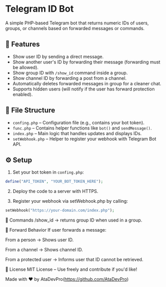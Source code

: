 # Telegram ID Bot

A simple PHP-based Telegram bot that returns numeric IDs of users, groups, or channels based on forwarded messages or commands.

## 🧠 Features

- Show user ID by sending a direct message.
- Show another user's ID by forwarding their message (forwarding must be allowed).
- Show group ID with `/show_id` command inside a group.
- Show channel ID by forwarding a post from a channel.
- Automatically deletes forwarded messages in group for a cleaner chat.
- Supports hidden users (will notify if the user has forward protection enabled).

## 📁 File Structure

- `confing.php` – Configuration file (e.g., contains your bot token).
- `func.php` – Contains helper functions like `bot()` and `sendMessage()`.
- `index.php` – Main logic that handles updates and displays IDs.
- `setWebhook.php` – Helper to register your webhook with Telegram Bot API.

## ⚙️ Setup

1. Set your bot token in `confing.php`:

```php
define("API_TOKEN", "YOUR_BOT_TOKEN_HERE");
```

2. Deploy the code to a server with HTTPS.

3. Register your webhook via setWebhook.php by calling:

```php
setWebhook("https://your-domain.com/index.php");
```

📌 Commands
/show_id → returns group ID when used in a group.

💬 Forward Behavior
If user forwards a message:

From a person → Shows user ID.

From a channel → Shows channel ID.

From a protected user → Informs user that ID cannot be retrieved.

📜 License
MIT License – Use freely and contribute if you'd like!


Made with ❤️ by AtaDevPro(https://github.com/AtaDevPro)
